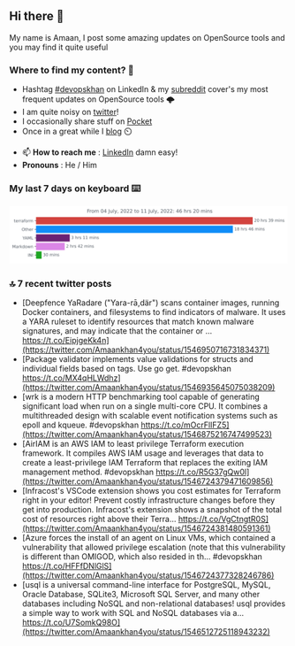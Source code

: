 <!--- [![Hits](https://hits.seeyoufarm.com/api/count/incr/badge.svg?url=https%3A%2F%2Fgithub.com%2Fakhan4u%2Fhit-counter&count_bg=%2379C83D&title_bg=%23555555&icon=&icon_color=%23E7E7E7&title=visits&edge_flat=false)](https://hits.seeyoufarm.com) --->

## Hi there 👋

My name is Amaan, I post some amazing updates on OpenSource tools and you may find it quite useful

### Where to find my content? 🤔

* Hashtag [#devopskhan](https://www.linkedin.com/feed/hashtag/devopskhan/) on LinkedIn & my [subreddit](https://www.reddit.com/r/devopskhan/) cover's my most frequent updates on OpenSource tools 🌩️
* I am quite noisy on [twitter](https://twitter.com/Amaankhan4you)!
* I occasionally share stuff on [Pocket](https://getpocket.com/@ej6g8d1dp2829A16a9Tf5d4T6bAMp3d8791rejDe86yem3bm4e14ex4fT4dluk29)
* Once in a great while I [blog](https://linuxparrot.com/) ⏲️


- 📫 **How to reach me** : [LinkedIn](https://www.linkedin.com/in/amaan-khan-linux-ninja) damn easy!
- **Pronouns** : He / Him

### My last 7 days on keyboard ⌨️

<img src="https://github.com/akhan4u/akhan4u/blob/main/images/stat.svg" alt="Amaan's Wakatime Activity!"/>

### 🔝 7 recent twitter posts
<!-- DEVDOJO:START -->
- [Deepfence YaRadare &lpar;&quot;Yara-rā,där&quot;&rpar; scans container images, running Docker containers, and filesystems to find indicators of malware. It uses a YARA ruleset to identify resources that match known malware signatures, and may indicate that the container or … https://t.co/EipjgeKk4n](https://twitter.com/Amaankhan4you/status/1546950716731834371)
- [Package validator implements value validations for structs and individual fields based on tags. Use go get. #devopskhan https://t.co/MX4qHLWdhz](https://twitter.com/Amaankhan4you/status/1546935645075038209)
- [wrk is a modern HTTP benchmarking tool capable of generating significant load when run on a single multi-core CPU. It combines a multithreaded design with scalable event notification systems such as epoll and kqueue. #devopskhan https://t.co/mOcrFlIFZ5](https://twitter.com/Amaankhan4you/status/1546875216747499523)
- [AirIAM is an AWS IAM to least privilege Terraform execution framework. It compiles AWS IAM usage and leverages that data to create a least-privilege IAM Terraform that replaces the exiting IAM management method. #devopskhan https://t.co/R5G37gQw0l](https://twitter.com/Amaankhan4you/status/1546724379471609856)
- [Infracost&#39;s VSCode extension shows you cost estimates for Terraform right in your editor! Prevent costly infrastructure changes before they get into production. Infracost&#39;s extension shows a snapshot of the total cost of resources right above their Terra… https://t.co/VgCtngtR0S](https://twitter.com/Amaankhan4you/status/1546724381480591361)
- [Azure forces the install of an agent on Linux VMs, which contained a vulnerability that allowed privilege escalation &lpar;note that this vulnerability is different than OMIGOD, which also resided in th... #devopskhan https://t.co/HFFfDNlGlS](https://twitter.com/Amaankhan4you/status/1546724377328246786)
- [usql is a universal command-line interface for PostgreSQL, MySQL, Oracle Database, SQLite3, Microsoft SQL Server, and many other databases including NoSQL and non-relational databases! usql provides a simple way to work with SQL and NoSQL databases via a… https://t.co/U7SomkQ98O](https://twitter.com/Amaankhan4you/status/1546512725118943232)
<!-- DEVDOJO:END -->

<!-- ![Amaan's GitHub stats](https://github-readme-stats.vercel.app/api?username=akhan4u&count_private=true&show_icons=true&hide=contribs) -->
